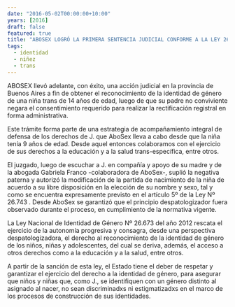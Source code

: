 ```yaml
---
date: "2016-05-02T00:00:00+10:00"
years: [2016]
draft: false
featured: true
title: "ABOSEX LOGRÓ LA PRIMERA SENTENCIA JUDICIAL CONFORME A LA LEY 26.743 DE RECONOCIMIENTO DE LA IDENTIDAD DE GÉNERO DE UNA NIÑA TRANS"
tags:
  - identidad
  - niñez
  - trans
---
```


ABOSEX llevó adelante, con éxito, una acción judicial en la provincia de Buenos Aires a fin de obtener el reconocimiento de la identidad de género de una niña trans de 14 años de edad, luego de que su padre no conviviente negara el consentimiento requerido para realizar la rectificación registral en forma administrativa.

Este trámite forma parte de una estrategia de acompañamiento integral de defensa de los derechos de J. que AboSex lleva a cabo desde que la niña tenía 9 años de edad. Desde aquel entonces colaboramos con el ejercicio de sus derechos a la educación y a la salud trans-específica, entre otros.

El juzgado, luego de escuchar a J. en compañía y apoyo de su madre y de la abogada Gabriela Franco -colaboradora de AboSex-, suplió la negativa paterna y autorizó la modificación de la partida de nacimiento de la niña de acuerdo a su libre disposición en la elección de su nombre y sexo, tal y como se encuentra expresamente previsto en el artículo 5º de la Ley Nº 26.743 . Desde AboSex se garantizó que el principio despatologizador fuera observado durante el proceso, en cumplimiento de la normativa vigente.

La Ley Nacional de Identidad de Género Nº 26.673 del año 2012 rescata el ejercicio de la autonomía progresiva y consagra, desde una perspectiva despatologizadora, el derecho al reconocimiento de la identidad de género de los niños, niñas y adolescentes, del cual se deriva, además, el acceso a otros derechos como a la educación y a la salud, entre otros.

A partir de la sanción de esta ley, el Estado tiene el deber de respetar y garantizar el ejercicio del derecho a la identidad de género, para asegurar que niños y niñas que, como J., se identifiquen con un género distinto al asignado al nacer, no sean discriminadxs ni estigmatizadxs en el marco de los procesos de construcción de sus identidades.
